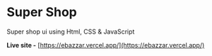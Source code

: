 # Super Shop

Super shop ui using Html, CSS & JavaScript

**Live site -** [https://ebazzar.vercel.app/](https://ebazzar.vercel.app/)
